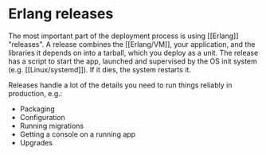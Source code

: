 # Erlang releases

The most important part of the deployment process is using [[Erlang]] "releases". A release combines the [[Erlang/VM]], your application, and the libraries it depends on into a tarball, which you deploy as a unit. The release has a script to start the app, launched and supervised by the OS init system (e.g. [[Linux/systemd]]). If it dies, the system restarts it.

Releases handle a lot of the details you need to run things reliably in production, e.g.:

-   Packaging
-   Configuration
-   Running migrations
-   Getting a console on a running app
-   Upgrades

